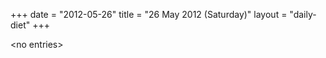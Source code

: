 +++
date = "2012-05-26"
title = "26 May 2012 (Saturday)"
layout = "daily-diet"
+++


\<no entries\>
